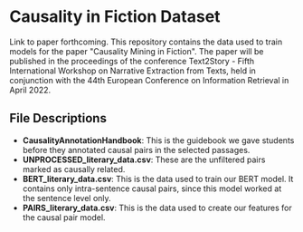 # Causality in Fiction Dataset

Link to paper forthcoming. This repository contains the data used to train models for the paper "Causality Mining in Fiction". The paper will be published in the proceedings of the conference Text2Story - Fifth International Workshop on Narrative Extraction from Texts, held in conjunction with the 44th European Conference on Information Retrieval in April 2022. 

## File Descriptions

- **CausalityAnnotationHandbook**: This is the guidebook we gave students before they annotated causal pairs in the selected passages. 
- **UNPROCESSED_literary_data.csv**: These are the unfiltered pairs marked as causally related. 
- **BERT_literary_data.csv**: This is the data used to train our BERT model. It contains only intra-sentence causal pairs, since this model worked at the sentence level only. 
- **PAIRS_literary_data.csv**: This is the data used to create our features for the causal pair model. 
